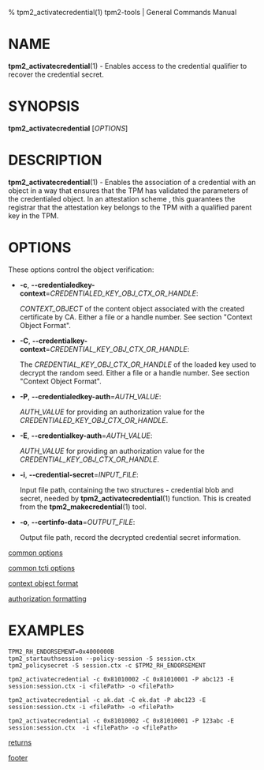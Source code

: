 % tpm2_activatecredential(1) tpm2-tools | General Commands Manual

# NAME

**tpm2_activatecredential**(1) - Enables access to the credential qualifier to
recover the credential secret.

# SYNOPSIS

**tpm2_activatecredential** [*OPTIONS*]

# DESCRIPTION

**tpm2_activatecredential**(1) -  Enables the association of a credential with
an object in a way that ensures that the TPM has validated the parameters of the
credentialed object. In an attestation scheme , this guarantees the registrar that
the attestation key belongs to the TPM with a qualified parent key in the TPM.

# OPTIONS

These options control the object verification:

  * **-c**, **\--credentialedkey-context**=_CREDENTIALED\_KEY\_OBJ\_CTX\_OR\_HANDLE_:

    _CONTEXT\_OBJECT_ of the content object associated with the created
    certificate by CA. Either a file or a handle number. See section "Context
    Object Format".

  * **-C**, **\--credentialkey-context**=_CREDENTIAL\_KEY\_OBJ\_CTX\_OR\_HANDLE_:

    The _CREDENTIAL\_KEY\_OBJ\_CTX\_OR\_HANDLE_ of the loaded key used to decrypt the
    random seed. Either a file or a handle number. See section "Context Object
    Format".

  * **-P**, **\--credentialedkey-auth**=_AUTH\_VALUE_:

    _AUTH\_VALUE_ for providing an authorization value for the
    _CREDENTIALED\_KEY\_OBJ\_CTX\_OR\_HANDLE_.

  * **-E**, **\--credentialkey-auth**=_AUTH\_VALUE_:

    _AUTH\_VALUE_ for providing an authorization value for the
    _CREDENTIAL\_KEY\_OBJ\_CTX\_OR\_HANDLE_.

  * **-i**, **\--credential-secret**=_INPUT\_FILE_:

    Input file path, containing the two structures - credential blob and secret,
    needed by **tpm2_activatecredential**(1) function. This is created from the
    **tpm2_makecredential**(1) tool.

  * **-o**, **\--certinfo-data**=_OUTPUT\_FILE_:

    Output file path, record the decrypted credential secret information.

[common options](common/options.md)

[common tcti options](common/tcti.md)

[context object format](common/ctxobj.md)

[authorization formatting](common/authorizations.md)

# EXAMPLES

```
TPM2_RH_ENDORSEMENT=0x4000000B
tpm2_startauthsession --policy-session -S session.ctx
tpm2_policysecret -S session.ctx -c $TPM2_RH_ENDORSEMENT

tpm2_activatecredential -c 0x81010002 -C 0x81010001 -P abc123 -E session:session.ctx -i <filePath> -o <filePath>

tpm2_activatecredential -c ak.dat -C ek.dat -P abc123 -E session:session.ctx -i <filePath> -o <filePath>

tpm2_activatecredential -c 0x81010002 -C 0x81010001 -P 123abc -E session:session.ctx  -i <filePath> -o <filePath>
```

[returns](common/returns.md)

[footer](common/footer.md)
